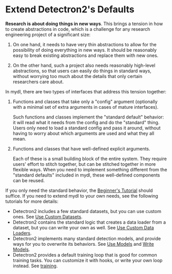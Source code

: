 # Extend Detectron2's Defaults

__Research is about doing things in new ways__.
This brings a tension in how to create abstractions in code,
which is a challenge for any research engineering project of a significant size:

1. On one hand, it needs to have very thin abstractions to allow for the possibility of doing
   everything in new ways. It should be reasonably easy to break existing
   abstractions and replace them with new ones.

2. On the other hand, such a project also needs reasonably high-level
   abstractions, so that users can easily do things in standard ways,
   without worrying too much about the details that only certain researchers care about.

In mydl, there are two types of interfaces that address this tension together:

1. Functions and classes that take only a "config" argument (optionally with a minimal
   set of extra arguments in cases of mature interfaces).

   Such functions and classes implement
   the "standard default" behavior: it will read what it needs from the
   config and do the "standard" thing.
   Users only need to load a standard config and pass it around, without having to worry about
   which arguments are used and what they all mean.

2. Functions and classes that have well-defined explicit arguments.

   Each of these is a small building block of the entire system.
   They require users' effort to stitch together, but can be stitched together in more flexible ways.
   When you need to implement something different from the "standard defaults"
   included in mydl, these well-defined components can be reused.


If you only need the standard behavior, the [Beginner's Tutorial](getting_started.html)
should suffice. If you need to extend mydl to your own needs,
see the following tutorials for more details:

* Detectron2 includes a few standard datasets, but you can use custom ones. See
  [Use Custom Datasets](datasets.html).
* Detectron2 contains the standard logic that creates a data loader from a
  dataset, but you can write your own as well. See [Use Custom Data Loaders](data_loading.html).
* Detectron2 implements many standard detection models, and provide ways for you
  to overwrite its behaviors. See [Use Models](models.html) and [Write Models](write-models.html).
* Detectron2 provides a default training loop that is good for common training tasks.
  You can customize it with hooks, or write your own loop instead. See [training](training.html).
